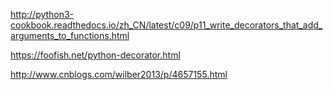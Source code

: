 http://python3-cookbook.readthedocs.io/zh_CN/latest/c09/p11_write_decorators_that_add_arguments_to_functions.html


https://foofish.net/python-decorator.html


http://www.cnblogs.com/wilber2013/p/4657155.html